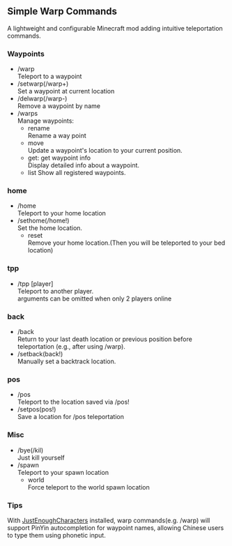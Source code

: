 ## Simple Warp Commands

A lightweight and configurable Minecraft mod adding intuitive teleportation commands.

### Waypoints

- /warp <name>  
  Teleport to a waypoint
- /setwarp(/warp+)  
  Set a waypoint at current location
- /delwarp(/warp-)  
  Remove a waypoint by name
- /warps  
  Manage waypoints:
  - rename <old> <new>  
    Rename a way point
  - move <name>  
    Update a waypoint's location to your current position.
  - get: get waypoint info  
    Display detailed info about a waypoint.
  - list
    Show all registered waypoints.

### home

- /home  
  Teleport to your home location
- /sethome(/home!)  
  Set the home location.
  - reset  
    Remove your home location.(Then you will be teleported to your bed location)

### tpp

- /tpp [player]  
  Teleport to another player.  
  arguments can be omitted when only 2 players online

### back

- /back  
  Return to your last death location or
  previous position before teleportation (e.g., after using /warp).
- /setback(back!)  
  Manually set a backtrack location.

### pos

- /pos  
  Teleport to the location saved via /pos!
- /setpos(pos!)  
  Save a location for /pos teleportation

### Misc

- /bye(/kil)  
  Just kill yourself
- /spawn  
  Teleport to your spawn location
  - world  
    Force teleport to the world spawn location

### Tips

With [JustEnoughCharacters](https://www.curseforge.com/minecraft/mc-mods/just-enough-characters) installed,
warp commands(e.g. /warp) will support PinYin autocompletion for waypoint names, allowing Chinese users to type them
using phonetic input.